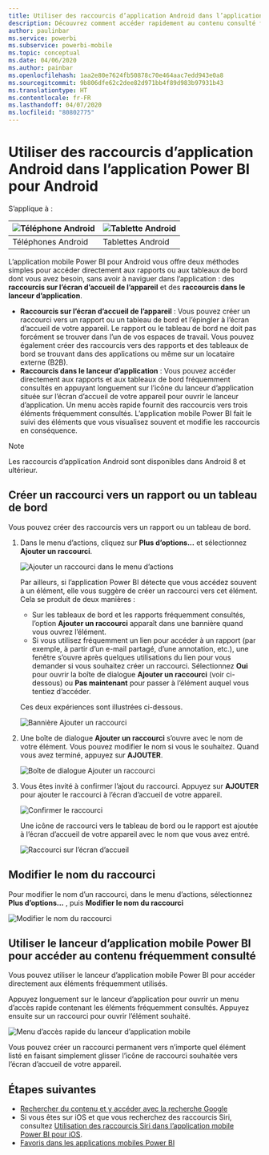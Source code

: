 ```yaml
---
title: Utiliser des raccourcis d’application Android dans l’application Power BI pour Android
description: Découvrez comment accéder rapidement au contenu consulté fréquemment à l’aide de raccourcis et de la recherche Google.
author: paulinbar
ms.service: powerbi
ms.subservice: powerbi-mobile
ms.topic: conceptual
ms.date: 04/06/2020
ms.author: painbar
ms.openlocfilehash: 1aa2e80e7624fb50878c70e464aac7edd943e0a8
ms.sourcegitcommit: 9b806dfe62c2dee82d971bb4f89d983b97931b43
ms.translationtype: HT
ms.contentlocale: fr-FR
ms.lasthandoff: 04/07/2020
ms.locfileid: "80802775"
---
```

# <a name="use-android-app-shortcuts-in-the-power-bi-android-app"></a>Utiliser des raccourcis d’application Android dans l’application Power BI pour Android

S’applique à :

| ![Téléphone Android](./media/mobile-app-quick-access-shortcuts/android-logo-40-px.png) | ![Tablette Android](./media/mobile-app-quick-access-shortcuts/android-logo-40-px.png) |
|:--- |:--- |
| Téléphones Android |Tablettes Android |

L’application mobile Power BI pour Android vous offre deux méthodes simples pour accéder directement aux rapports ou aux tableaux de bord dont vous avez besoin, sans avoir à naviguer dans l’application : des **raccourcis sur l’écran d’accueil de l’appareil** et des **raccourcis dans le lanceur d’application**.
 * **Raccourcis sur l’écran d’accueil de l’appareil** : Vous pouvez créer un raccourci vers un rapport ou un tableau de bord et l’épingler à l’écran d’accueil de votre appareil. Le rapport ou le tableau de bord ne doit pas forcément se trouver dans l’un de vos espaces de travail. Vous pouvez également créer des raccourcis vers des rapports et des tableaux de bord se trouvant dans des applications ou même sur un locataire externe (B2B).
 * **Raccourcis dans le lanceur d’application** : Vous pouvez accéder directement aux rapports et aux tableaux de bord fréquemment consultés en appuyant longuement sur l’icône du lanceur d’application située sur l’écran d’accueil de votre appareil pour ouvrir le lanceur d’application. Un menu accès rapide fournit des raccourcis vers trois éléments fréquemment consultés. L’application mobile Power BI fait le suivi des éléments que vous visualisez souvent et modifie les raccourcis en conséquence.

 >[!NOTE]
 >Les raccourcis d’application Android sont disponibles dans Android 8 et ultérieur.

## <a name="create-a-shortcut-to-any-report-or-dashboard"></a>Créer un raccourci vers un rapport ou un tableau de bord

Vous pouvez créer des raccourcis vers un rapport ou un tableau de bord.

1. Dans le menu d’actions, cliquez sur **Plus d’options...** et sélectionnez **Ajouter un raccourci**.

   ![Ajouter un raccourci dans le menu d’actions](media/mobile-app-quick-access-shortcuts/mobile-add-shortcut-action-menu.png)

   Par ailleurs, si l’application Power BI détecte que vous accédez souvent à un élément, elle vous suggère de créer un raccourci vers cet élément. Cela se produit de deux manières :
   * Sur les tableaux de bord et les rapports fréquemment consultés, l’option **Ajouter un raccourci** apparaît dans une bannière quand vous ouvrez l’élément.
   * Si vous utilisez fréquemment un lien pour accéder à un rapport (par exemple, à partir d’un e-mail partagé, d’une annotation, etc.), une fenêtre s’ouvre après quelques utilisations du lien pour vous demander si vous souhaitez créer un raccourci. Sélectionnez **Oui** pour ouvrir la boîte de dialogue **Ajouter un raccourci** (voir ci-dessous) ou **Pas maintenant** pour passer à l’élément auquel vous tentiez d’accéder.
   
   Ces deux expériences sont illustrées ci-dessous.

   ![Bannière Ajouter un raccourci](media/mobile-app-quick-access-shortcuts/mobile-add-shortcut-banner.png)


 1. Une boîte de dialogue **Ajouter un raccourci** s’ouvre avec le nom de votre élément. Vous pouvez modifier le nom si vous le souhaitez. Quand vous avez terminé, appuyez sur **AJOUTER**.

    ![Boîte de dialogue Ajouter un raccourci](media/mobile-app-quick-access-shortcuts/mobile-add-shortcut-dialog.png)

1. Vous êtes invité à confirmer l’ajout du raccourci. Appuyez sur **AJOUTER** pour ajouter le raccourci à l’écran d’accueil de votre appareil.

   ![Confirmer le raccourci](media/mobile-app-quick-access-shortcuts/mobile-confirm-shortcut.png)

   Une icône de raccourci vers le tableau de bord ou le rapport est ajoutée à l’écran d’accueil de votre appareil avec le nom que vous avez entré.

   ![Raccourci sur l’écran d’accueil](media/mobile-app-quick-access-shortcuts/mobile-shortcut-on-home-screen.png)

## <a name="edit-the-shortcut-name"></a>Modifier le nom du raccourci

Pour modifier le nom d’un raccourci, dans le menu d’actions, sélectionnez **Plus d’options...** , puis **Modifier le nom du raccourci**

 ![Modifier le nom du raccourci](media/mobile-app-quick-access-shortcuts/mobile-edit-shortcut.png)

## <a name="use-the-power-bi-mobile-app-launcher-to-access-frequently-viewed-content"></a>Utiliser le lanceur d’application mobile Power BI pour accéder au contenu fréquemment consulté

Vous pouvez utiliser le lanceur d’application mobile Power BI pour accéder directement aux éléments fréquemment utilisés.

Appuyez longuement sur le lanceur d’application pour ouvrir un menu d’accès rapide contenant les éléments fréquemment consultés. Appuyez ensuite sur un raccourci pour ouvrir l’élément souhaité.

![Menu d’accès rapide du lanceur d’application mobile](media/mobile-app-quick-access-shortcuts/mobile-shortcut-from-quick-access-menu.png)

Vous pouvez créer un raccourci permanent vers n’importe quel élément listé en faisant simplement glisser l’icône de raccourci souhaitée vers l’écran d’accueil de votre appareil.

## <a name="next-steps"></a>Étapes suivantes
* [Rechercher du contenu et y accéder avec la recherche Google](mobile-app-find-access-google-search.md)
* Si vous êtes sur iOS et que vous recherchez des raccourcis Siri, consultez [Utilisation des raccourcis Siri dans l’application mobile Power BI pour iOS](mobile-apps-ios-siri-shortcuts.md).
* [Favoris dans les applications mobiles Power BI](mobile-apps-favorites.md)
